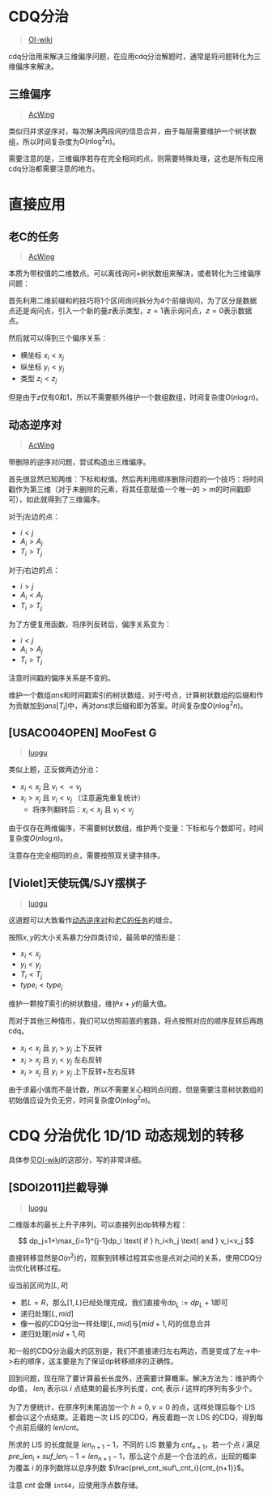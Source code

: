 # CDQ分治

> [OI-wiki](https://oi-wiki.org/misc/cdq-divide/)

cdq分治用来解决三维偏序问题，在应用cdq分治解题时，通常是将问题转化为三维偏序来解决。

## 三维偏序

> [AcWing](https://www.acwing.com/problem/content/2817/)

类似归并求逆序对，每次解决两段间的信息合并，由于每层需要维护一个树状数组，所以时间复杂度为$O(n\log^2 n)$。

需要注意的是，三维偏序若存在完全相同的点，则需要特殊处理，这也是所有应用cdq分治都需要注意的地方。

# 直接应用

## 老C的任务 

> [AcWing](https://www.acwing.com/problem/content/2849/)

本质为带权值的二维数点。可以离线询问+树状数组来解决，或者转化为三维偏序问题：

首先利用二维前缀和的技巧将1个区间询问拆分为4个前缀询问，为了区分是数据点还是询问点，引入一个新的量$z$表示类型，$z=1$表示询问点，$z=0$表示数据点。

然后就可以得到三个偏序关系：

- 横坐标 $x_i < x_j$
- 纵坐标 $y_i < y_j$
- 类型 $z_i < z_j$

但是由于$z$仅有0和1，所以不需要额外维护一个数组数组，时间复杂度$O(n\log n)$。

## 动态逆序对 

> [AcWing](https://www.acwing.com/problem/content/2821/)

带删除的逆序对问题，尝试构造出三维偏序。

首先很显然已知两维：下标和权值。然后再利用顺序删除问题的一个技巧：将时间戳作为第三维（对于未删除的元素，将其任意赋值一个唯一的$>m$的时间戳即可），如此就得到了三维偏序。

对于$j$左边的点：

- $i < j$
- $A_i > A_j$
- $T_i > T_j$

对于$j$右边的点：

- $i > j$
- $A_i < A_j$
- $T_i > T_j$

为了方便复用函数，将序列反转后，偏序关系变为：

- $i < j$
- $A_i > A_j$
- $T_i > T_j$

注意时间戳的偏序关系是不变的。

维护一个数组$ans$和时间戳索引的树状数组，对于$i$号点，计算树状数组的后缀和作为贡献加到$ans[T_i]$中，再对$ans$求后缀和即为答案。时间复杂度$O(n\log^2n)$。

## [USACO04OPEN] MooFest G

> [luogu](https://www.luogu.com.cn/problem/P5094)

类似上题，正反做两边分治：

- $x_i < x_j$ 且 $v_i <= v_j$
- $x_i > x_j$ 且 $v_i < v_j$ （注意遍免重复统计）
  - 将序列翻转后：$x_i < x_j$ 且 $v_i < v_j$

由于仅存在两维偏序，不需要树状数组，维护两个变量：下标和与个数即可，时间复杂度$O(n\log n)$。

注意存在完全相同的点，需要按照双关键字排序。

## [Violet]天使玩偶/SJY摆棋子 

> [luogu](https://www.luogu.com.cn/problem/P4169)

这道题可以大致看作[动态逆序对](#动态逆序对)和[老C的任务](#老c的任务)的缝合。

按照$x,y$的大小关系暴力分四类讨论，最简单的情形是：

- $x_i < x_j$
- $y_i < y_j$
- $T_i < T_j$
- $type_i < type_j$

维护一颗按$T$索引的树状数组，维护$x+y$的最大值。

而对于其他三种情形，我们可以仿照前面的套路，将点按照对应的顺序反转后再跑cdq。

- $x_i < x_j$ 且 $y_i > y_j$ 上下反转
- $x_i > x_j$ 且 $y_i < y_j$ 左右反转
- $x_i > x_j$ 且 $y_i > y_j$ 上下反转+左右反转

由于求最小值而不是计数，所以不需要关心相同点问题，但是需要注意树状数组的初始值应设为负无穷，时间复杂度$O(n\log^2n)$。

# CDQ 分治优化 1D/1D 动态规划的转移

具体参见[OI-wiki](https://oi-wiki.org/misc/cdq-divide/#%E8%BD%AC%E7%A7%BB%E8%BF%87%E7%A8%8B%E7%9A%84%E6%AD%A3%E7%A1%AE%E6%80%A7%E8%AF%81%E6%98%8E)的这部分，写的非常详细。

## [SDOI2011]拦截导弹

> [luogu]([SDOI2011]拦截导弹 )

二维版本的最长上升子序列。可以直接列出dp转移方程：

$$
dp_j=1+\max_{i=1}^{j-1}dp_i \text{ if } h_i<h_j \text{ and } v_i<v_j
$$

直接转移显然是$O(n^2)$的，观察到转移过程其实也是点对之间的关系，使用CDQ分治优化转移过程。

设当前区间为$[L,R]$

- 若$L=R$，那么$[1,L)$已经处理完成，我们直接令$dp_L:=dp_L+1$即可
- 递归处理$[L,mid]$
- 像一般的CDQ分治一样处理$[L,mid]$与$[mid+1,R]$的信息合并
- 递归处理$[mid+1,R]$

和一般的CDQ分治最大的区别是，我们不直接递归左右两边，而是变成了左->中->右的顺序，这主要是为了保证dp转移顺序的正确性。

回到问题，现在除了要计算最长长度外，还需要计算概率。解决方法为：维护两个dp值， $len_i$ 表示以 $i$ 点结束的最长序列长度，$cnt_i$ 表示 $i$ 这样的序列有多少个。

为了方便统计，在原序列末尾追加一个 $h=0,v=0$ 的点，这样处理后每个 $\text{LIS}$ 都会以这个点结束。正着跑一次 $\text{LIS}$ 的CDQ，再反着跑一次 $\text{LDS}$ 的CDQ，得到每个点前后缀的 $len/cnt$。

所求的 $\text{LIS}$ 的长度就是 $len_{n+1}-1$，不同的 $\text{LIS}$ 数量为 $cnt_{n+1}$。若一个点 $i$ 满足 $pre\_len_i+suf\_len_i-1=len_{n+1}-1$，那么这个点是一个合法的点，出现的概率为覆盖 $i$ 的序列数除以总序列数 $\frac{pre\_cnt_isuf\_cnt_i}{cnt_{n+1}}$。

注意 $cnt$ 会爆 `int64`，应使用浮点数存储。